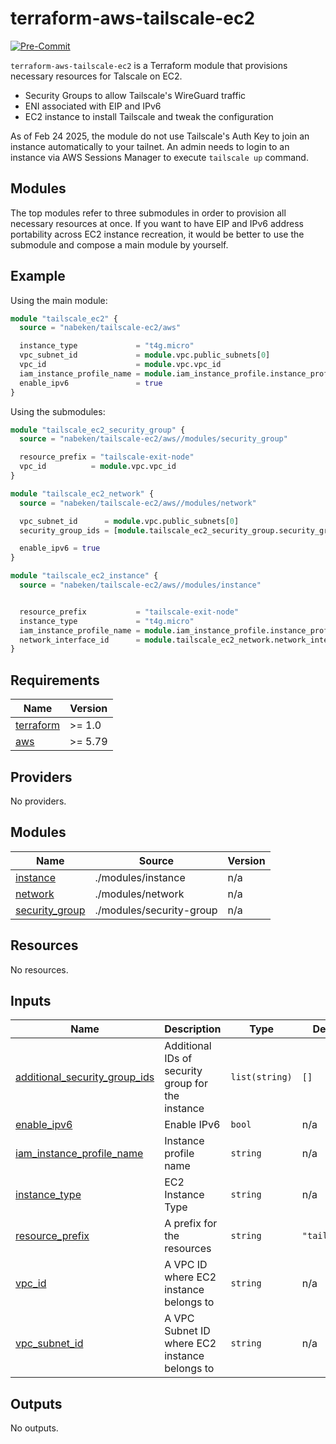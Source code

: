# terraform-aws-tailscale-ec2

[![Pre-Commit](https://github.com/nabeken/terraform-aws-tailscale-ec2/actions/workflows/pre-commit.yml/badge.svg)](https://github.com/nabeken/terraform-aws-tailscale-ec2/actions/workflows/pre-commit.yml)

`terraform-aws-tailscale-ec2` is a Terraform module that provisions necessary resources for Talscale on EC2.
- Security Groups to allow Tailscale's WireGuard traffic
- ENI associated with EIP and IPv6
- EC2 instance to install Tailscale and tweak the configuration

As of Feb 24 2025, the module do not use Tailscale's Auth Key to join an instance automatically to your tailnet. An admin needs to login to an instance via AWS Sessions Manager to execute `tailscale up` command.

## Modules

The top modules refer to three submodules in order to provision all necessary resources at once. If you want to have EIP and IPv6 address portability across EC2 instance recreation, it would be better to use the submodule and compose a main module by yourself.

## Example

Using the main module:
```terraform
module "tailscale_ec2" {
  source = "nabeken/tailscale-ec2/aws"

  instance_type             = "t4g.micro"
  vpc_subnet_id             = module.vpc.public_subnets[0]
  vpc_id                    = module.vpc.vpc_id
  iam_instance_profile_name = module.iam_instance_profile.instance_profile_name
  enable_ipv6               = true
}
```

Using the submodules:
```terraform
module "tailscale_ec2_security_group" {
  source = "nabeken/tailscale-ec2/aws//modules/security_group"

  resource_prefix = "tailscale-exit-node"
  vpc_id          = module.vpc.vpc_id
}

module "tailscale_ec2_network" {
  source = "nabeken/tailscale-ec2/aws//modules/network"

  vpc_subnet_id      = module.vpc.public_subnets[0]
  security_group_ids = [module.tailscale_ec2_security_group.security_group_id]

  enable_ipv6 = true
}

module "tailscale_ec2_instance" {
  source = "nabeken/tailscale-ec2/aws//modules/instance"


  resource_prefix           = "tailscale-exit-node"
  instance_type             = "t4g.micro"
  iam_instance_profile_name = module.iam_instance_profile.instance_profile_name
  network_interface_id      = module.tailscale_ec2_network.network_interface_id
}
```

<!-- BEGINNING OF PRE-COMMIT-TERRAFORM DOCS HOOK -->
## Requirements

| Name | Version |
|------|---------|
| <a name="requirement_terraform"></a> [terraform](#requirement\_terraform) | >= 1.0 |
| <a name="requirement_aws"></a> [aws](#requirement\_aws) | >= 5.79 |

## Providers

No providers.

## Modules

| Name | Source | Version |
|------|--------|---------|
| <a name="module_instance"></a> [instance](#module\_instance) | ./modules/instance | n/a |
| <a name="module_network"></a> [network](#module\_network) | ./modules/network | n/a |
| <a name="module_security_group"></a> [security\_group](#module\_security\_group) | ./modules/security-group | n/a |

## Resources

No resources.

## Inputs

| Name | Description | Type | Default | Required |
|------|-------------|------|---------|:--------:|
| <a name="input_additional_security_group_ids"></a> [additional\_security\_group\_ids](#input\_additional\_security\_group\_ids) | Additional IDs of security group for the instance | `list(string)` | `[]` | no |
| <a name="input_enable_ipv6"></a> [enable\_ipv6](#input\_enable\_ipv6) | Enable IPv6 | `bool` | n/a | yes |
| <a name="input_iam_instance_profile_name"></a> [iam\_instance\_profile\_name](#input\_iam\_instance\_profile\_name) | Instance profile name | `string` | n/a | yes |
| <a name="input_instance_type"></a> [instance\_type](#input\_instance\_type) | EC2 Instance Type | `string` | n/a | yes |
| <a name="input_resource_prefix"></a> [resource\_prefix](#input\_resource\_prefix) | A prefix for the resources | `string` | `"tailscale"` | no |
| <a name="input_vpc_id"></a> [vpc\_id](#input\_vpc\_id) | A VPC ID where EC2 instance belongs to | `string` | n/a | yes |
| <a name="input_vpc_subnet_id"></a> [vpc\_subnet\_id](#input\_vpc\_subnet\_id) | A VPC Subnet ID where EC2 instance belongs to | `string` | n/a | yes |

## Outputs

No outputs.
<!-- END OF PRE-COMMIT-TERRAFORM DOCS HOOK -->


